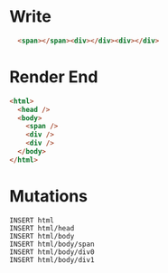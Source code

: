 # Write
```html
  <span></span><div></div><div></div>
```

# Render End
```html
<html>
  <head />
  <body>
    <span />
    <div />
    <div />
  </body>
</html>
```

# Mutations
```
INSERT html
INSERT html/head
INSERT html/body
INSERT html/body/span
INSERT html/body/div0
INSERT html/body/div1
```